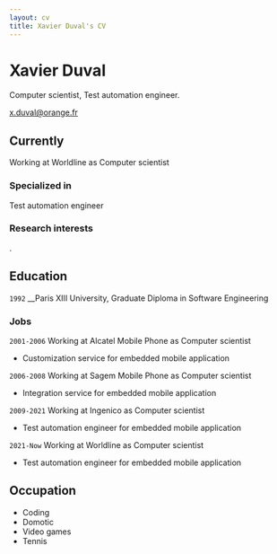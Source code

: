```yaml
---
layout: cv
title: Xavier Duval's CV
---
```

# Xavier Duval
Computer scientist, Test automation engineer.

<div id="webaddress">
<a href="mailto:x.duval@orange.fr">x.duval@orange.fr</a>
</div>


## Currently

Working at Worldline as Computer scientist

### Specialized in

Test automation engineer


### Research interests

.


## Education

`1992`
__Paris XIII University, Graduate Diploma in Software Engineering



### Jobs

`2001-2006`
Working at Alcatel Mobile Phone as Computer scientist
- Customization service for embedded mobile application

`2006-2008`
Working at Sagem Mobile Phone as Computer scientist
- Integration service for embedded mobile application

`2009-2021`
Working at Ingenico as Computer scientist
- Test automation engineer for embedded mobile application

`2021-Now`
Working at Worldline as Computer scientist
- Test automation engineer for embedded mobile application



## Occupation

- Coding
- Domotic
- Video games
- Tennis



<!-- ### Footer

Last updated: December 2022 -->


